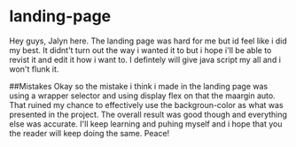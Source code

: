 # landing-page
Hey guys, Jalyn here. The landing page was hard for me but id feel like i did my best. It didnt't turn out the way i wanted it to but i hope i'll be able to revist it and edit it how i want to. I defintely will give java script my all and i won't flunk it.

##Mistakes
Okay so the mistake i think i made in the landing page was using a wrapper selector and using display flex on that the maargin auto. That ruined my chance to effectively use the backgroun-color as what was presented in the project. The overall result was good though and everything else was accurate. I'll keep learning  and puhing myself and i hope that you the reader will keep doing the same. Peace!